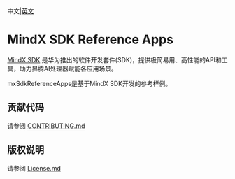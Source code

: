 中文|[英文](README.md)
# MindX SDK Reference Apps

[MindX SDK](https://www.hiascend.com/software/mindx-sdk) 是华为推出的软件开发套件(SDK)，提供极简易用、高性能的API和工具，助力昇腾AI处理器赋能各应用场景。

mxSdkReferenceApps是基于MindX SDK开发的参考样例。

## 贡献代码

请参阅 [CONTRIBUTING.md](contrib/CONTRIBUTING.md)

## 版权说明

请参阅 [License.md](License.md)